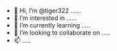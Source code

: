 - 👋 Hi, I’m @tiger322 ......
- 👀 I’m interested in ......
- 🌱 I’m currently learning .....
- 💞️ I’m looking to collaborate on .....
- 📫 .....
<!---
tiger322/tiger322 is a ✨ special ✨ repository because its `README.md` (this file) appears on your GitHub profile.
You can click the Preview link to take a look at your changes.
--->
